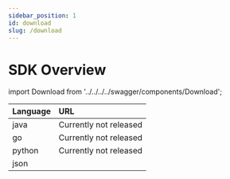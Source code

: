 ```yaml
---
sidebar_position: 1
id: download
slug: /download
---
```


# SDK Overview

import Download from '../../../../swagger/components/Download';

| Language | URL |
| :-----| :----- |
| java | Currently not released | 
| go | Currently not released | 
| python | Currently not released | 
| json | <Download/> |